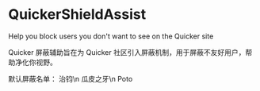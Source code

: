 # QuickerShieldAssist
Help you block users you don't want to see on the Quicker site

Quicker 屏蔽辅助旨在为 Quicker 社区引入屏蔽机制，用于屏蔽不友好用户，帮助净化你视野。

默认屏蔽名单：
治钧\n
瓜皮之牙\n
Poto
